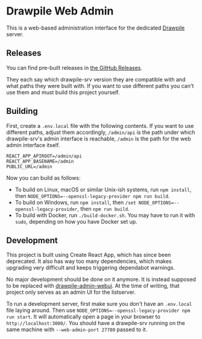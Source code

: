 # Drawpile Web Admin

This is a web-based administration interface for the dedicated [Drawpile](https://github.com/drawpile/Drawpile) server.

## Releases

You can find pre-built releases in [the GitHub Releases](https://github.com/drawpile/dpwebadmin/releases).

They each say which drawpile-srv version they are compatible with and what paths they were built with. If you want to use different paths you can't use them and must build this project yourself.

## Building

First, create a `.env.local` file with the following contents. If you want to use different paths, adjust them accordingly, `/admin/api` is the path under which drawpile-srv's admin interface is reachable, `/admin` is the path for the web admin interface itself.

```
REACT_APP_APIROOT=/admin/api
REACT_APP_BASENAME=/admin
PUBLIC_URL=/admin
```

Now you can build as follows:

* To build on Linux, macOS or similar Unix-ish systems, run `npm install`, then `NODE_OPTIONS=--openssl-legacy-provider npm run build`.
* To build on Windows, run `npm install`, then `/set NODE_OPTIONS=--openssl-legacy-provider`, then `npm run build`.
* To build with Docker, run `./build-docker.sh`. You may have to run it with `sudo`, depending on how you have Docker set up.

## Development

This project is built using Create React App, which has since been deprecated. It also has way too many dependencies, which makes upgrading very difficult and keeps triggering dependabot warnings.

No major development should be done on it anymore. It is instead supposed to be replaced with [drawpile-admin-webui](https://github.com/drawpile/drawpile-admin-webui). At the time of writing, that project only serves as an admin UI for the listserver.

To run a development server, first make sure you don't have an `.env.local` file laying around. Then use `NODE_OPTIONS=--openssl-legacy-provider npm run start`. It will automatically open a page in your browser to `http://localhost:3000/`. You should have a drawpile-srv running on the same machine with `--web-admin-port 27780` passed to it.
